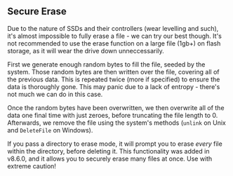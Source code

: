 ## Secure Erase

Due to the nature of SSDs and their controllers (wear levelling and such), it's almost impossible to fully erase a file - we can try our best though. It's not recommended to use the erase function on a large file (1gb+) on flash storage, as it will wear the drive down unneccessarily.

First we generate enough random bytes to fill the file, seeded by the system. Those random bytes are then written over the file, covering all of the previous data. This is repeated twice (more if specified) to ensure the data is thoroughly gone. This may panic due to a lack of entropy - there's not much we can do in this case.

Once the random bytes have been overwritten, we then overwrite all of the data one final time with just zeroes, before truncating the file length to 0. Afterwards, we remove the file using the system's methods (`unlink` on Unix and `DeleteFile` on Windows).

If you pass a directory to erase mode, it will prompt you to erase *every* file within the directory, before deleting it. This functionality was added in v8.6.0, and it allows you to securely erase many files at once. Use with extreme caution!